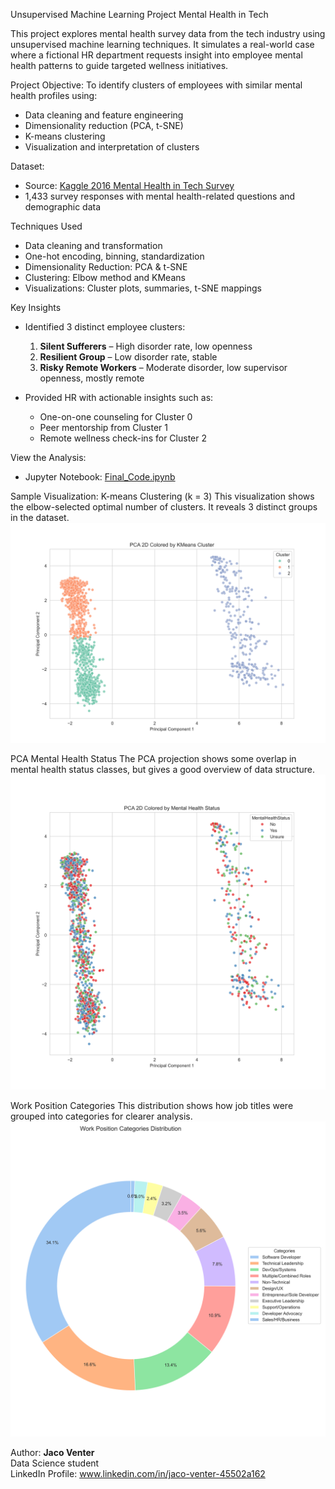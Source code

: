 Unsupervised Machine Learning Project
Mental Health in Tech 

This project explores mental health survey data from the tech industry using unsupervised machine learning techniques.
It simulates a real-world case where a fictional HR department requests insight into employee mental health patterns to guide targeted wellness initiatives.

Project Objective:
To identify clusters of employees with similar mental health profiles using:
- Data cleaning and feature engineering
- Dimensionality reduction (PCA, t-SNE)
- K-means clustering
- Visualization and interpretation of clusters

Dataset:
- Source: [Kaggle 2016 Mental Health in Tech Survey](https://www.kaggle.com/osmi/mental-health-in-tech-survey)
- 1,433 survey responses with mental health-related questions and demographic data

Techniques Used
- Data cleaning and transformation
- One-hot encoding, binning, standardization
- Dimensionality Reduction: PCA & t-SNE
- Clustering: Elbow method and KMeans
- Visualizations: Cluster plots, summaries, t-SNE mappings

Key Insights
- Identified 3 distinct employee clusters:
  1. **Silent Sufferers** – High disorder rate, low openness
  2. **Resilient Group** – Low disorder rate, stable
  3. **Risky Remote Workers** – Moderate disorder, low supervisor openness, mostly remote

- Provided HR with actionable insights such as:
  - One-on-one counseling for Cluster 0
  - Peer mentorship from Cluster 1
  - Remote wellness check-ins for Cluster 2
 
View the Analysis:
- Jupyter Notebook: [Final_Code.ipynb](https://github.com/Jacobventer/Mental-Health-in-Technology/blob/main/Final%20Code.ipynb)



Sample Visualization:
K-means Clustering (k = 3)
This visualization shows the elbow-selected optimal number of clusters. It reveals 3 distinct groups in the dataset.
![K-means Clustering (n=3)](https://github.com/Jacobventer/Mental-Health-in-Technology/blob/main/Figures/K-means%20n%3D3.png)

PCA Mental Health Status
The PCA projection shows some overlap in mental health status classes, but gives a good overview of data structure.
![PCA Mental Health Status](figures/PCA%20Mental%20HEalth%20Status.png)


Work Position Categories
This distribution shows how job titles were grouped into categories for clearer analysis.
![Work Position Categories](figures/Work%20Position%20Categories%20Distribution.png)

Author:
**Jaco Venter**  
Data Science student  
LinkedIn Profile: www.linkedin.com/in/jaco-venter-45502a162



